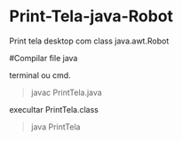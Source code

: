 # Print-Tela-java-Robot
Print tela desktop com class java.awt.Robot 



#Compilar file java

terminal ou cmd.

  > javac PrintTela.java

execultar  PrintTela.class

  > java PrintTela

